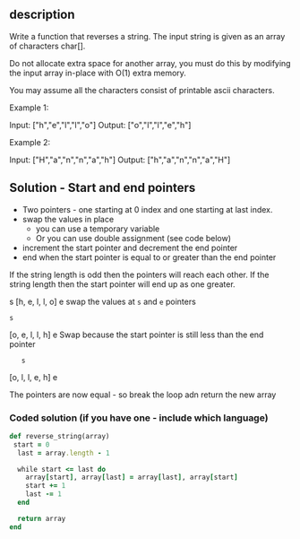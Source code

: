 ## description
Write a function that reverses a string. The input string is given as an array of characters char[].

Do not allocate extra space for another array, you must do this by modifying the input array in-place with O(1) extra memory.

You may assume all the characters consist of printable ascii characters.

Example 1:

Input: ["h","e","l","l","o"]
Output: ["o","l","l","e","h"]

Example 2:

Input: ["H","a","n","n","a","h"]
Output: ["h","a","n","n","a","H"]

## Solution - Start and end pointers

- Two pointers - one starting at 0 index and one starting at last index.
- swap the values in place
  - you can use a temporary variable
  - Or you can use double assignment (see code below)
- increment the start pointer and decrement the end pointer
- end when the start pointer is equal to or greater than the end pointer

If the string length is odd then the pointers will reach each other. If the string length then the start pointer will end up as one greater.

 s
[h, e, l, l, o]
             e
swap the values at `s` and `e` pointers

    s
[o, e, l, l, h]
          e
Swap because the start pointer is still less than the end pointer

       s
[o, l, l, e, h]
       e

The pointers are now equal - so break the loop adn return the new array

### Coded solution (if you have one - include which language)

```rb
def reverse_string(array)
 start = 0
  last = array.length - 1

  while start <= last do
    array[start], array[last] = array[last], array[start]
    start += 1
    last -= 1
  end

  return array
end
```